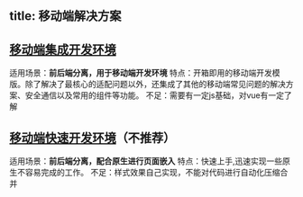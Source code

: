 title: 移动端解决方案
---

## [移动端集成开发环境](https://github.com/wuyax/touch-vision)

适用场景：**前后端分离，用于移动端开发环境**
特点：开箱即用的移动端开发模版。除了解决了最核心的适配问题以外，还集成了其他的移动端常见问题的解决方案、安全通信以及常用的组件等功能。
不足：需要有一定js基础，对vue有一定了解

## [移动端快速开发环境](https://github.com/F3F/rapid-development-Mobile)（不推荐）

适用场景：**前后端分离，配合原生进行页面嵌入**
特点：快速上手,迅速实现一些原生不容易完成的工作。
不足：样式效果自己实现，不能对代码进行自动化压缩合并






